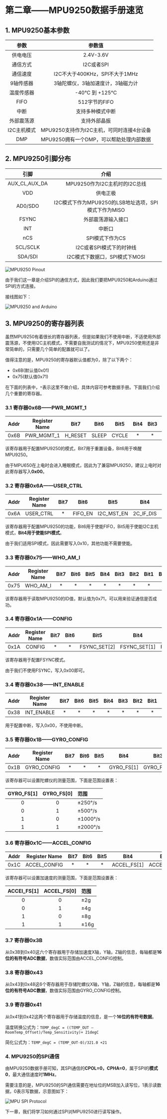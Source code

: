 # 第二章——MPU9250数据手册速览

## 1. MPU9250基本参数

|    参数     |                  参数值                   |
| :---------: | :---------------------------------------: |
|  供电电压   |                 2.4V-3.6V                 |
|  通信方式   |                I2C或者SPI                 |
|  通信速度   |      I2C不大于400KHz，SPI不大于1MHz       |
|  9轴传感器  |     3轴陀螺仪，3轴加速度计，3轴磁力计     |
| 温度传感器  |              -40°C 到 +125°C              |
|    FIFO     |               512字节的FIFO               |
|    中断     |             支持多种模式中断              |
| 外部震荡源  |               支持外部晶振                |
| I2C主机模式 | MPU9250支持作为I2C主机，可同时连接4台设备 |
|     DMP     | MPU9250拥有一个DMP，可以帮助处理内部数据  |

## 2. MPU9250引脚分布

|     引脚      |                         介绍                         |
| :-----------: | :--------------------------------------------------: |
| AUX_CL,AUX_DA |            MPU9250作为I2C主机时的I2C总线             |
|      VDD      |                       供电正极                       |
|    AD0/SDO    | I2C模式下作为MPU9250的LSB地址选项，SPI模式下作为MISO |
|     FSYNC     |                  外部震荡源输入接口                  |
|      INT      |                        中断口                        |
|      nCS      |                   SPI模式下作为CS                    |
|   SCL/SCLK    |               I2C或者SPI模式下的时钟线               |
|    SDA/SDI    |            I2C模式下数据口，SPI模式下MOSI            |

![MPU9250 Pinout](Images/2-1.png)

由于我们这一章是介绍SPI的通信方式，因此我们要把MPU9250和Arduino通过SPI的方式连接。

接线图如下：

![MPU9250 and Arduino](Images/2-2.png)

## 3. MPU9250的寄存器列表

虽然MPU9250有着很长的寄存器列表，但是如果我们不使用中断，不适使用外部震荡源，不使用I2C主机模式，不需要自我测试的情况下，MPU9250使用还是非常简单的，只需要几个简单的配置就可以了。

值得注意的是，MPU9250的寄存器默认值都为0，除了以下两个：

- 0x6B(默认值0x01)
- 0x75(默认值0x71)

在下面的列表中，`*`表示这里不做介绍，具体内容可参考数据手册。下面我们介绍几个重要的寄存器。

### 3.1 寄存器0x6B——PWR_MGMT_1

| Addr  | Register Name |  Bit7   | Bit6  | Bit5  | Bit4  | Bit3  | Bit2  | Bit1  | Bit0  |
| :---: | :-----------: | :-----: | :---: | :---: | :---: | :---: | :---: | :---: | :---: |
| 0x6B  |  PWR_MGMT_1   | H_RESET | SLEEP | CYCLE |   *   |   *   |   *   |   *   |   *   |

该寄存器用于配置MPU9250的模式，Bit7用于重置设备，Bit6用于唤醒MPU9250。

由于MPU650在上电时会进入睡眠模式，因此为了兼容MPU9250，建议上电时对此寄存器写入**0x00**。

### 3.2  寄存器0x6A——USER_CTRL

| Addr  | Register Name | Bit7  |  Bit6   |    Bit5    |   Bit4    | Bit3  | Bit2  | Bit1  | Bit0  |
| :---: | :-----------: | :---: | :-----: | :--------: | :-------: | :---: | :---: | :---: | :---: |
| 0x6A  |   USER_CTRL   |   *   | FIFO_EN | I2C_MST_EN | 2C_IF_DIS |   *   |   *   |   *   |   *   |

该寄存器用于配置MPU9250的功能，Bit6用于使能FIFO，Bit5用于使能I2C主机模式，**Bit4用于使能SPI模式**。

由于我们适用SPI模式，因此需要写入0x10，其他功能不需要使能。

### 3.3 寄存器0x75——WHO_AM_I

| Addr  | Register Name | Bit7  | Bit6  | Bit5  | Bit4  | Bit3  | Bit2  | Bit1  | Bit0  |
| :---: | :-----------: | :---: | :---: | :---: | :---: | :---: | :---: | :---: | :---: |
| 0x75  |   WHO_AM_I    |   *   |   *   |   *   |   *   |   *   |   *   |   *   |   *   |

该寄存器用于读取MPU9250的ID值，默认值为0x71，可以用来验证通信是否成功。

### 3.4 寄存器0x1A——CONFIG

| Addr  | Register Name | Bit7  | Bit6  |     Bit5     |     Bit4     |     Bit3     | Bit2  | Bit1  | Bit0  |
| :---: | :-----------: | :---: | :---: | :----------: | :----------: | :----------: | :---: | :---: | :---: |
| 0x1A  |    CONFIG     |   *   |   *   | FSYNC_SET[2] | FSYNC_SET[1] | FSYNC_SET[0] |   *   |   *   |   *   |

该寄存器用于配置FSYNC模式。

由于我们不使用FSYNC，写入0x00即可。

### 3.4 寄存器0x38——INT_ENABLE

| Addr  | Register Name | Bit7  | Bit6  | Bit5  | Bit4  | Bit3  | Bit2  | Bit1  | Bit0  |
| :---: | :-----------: | :---: | :---: | :---: | :---: | :---: | :---: | :---: | :---: |
| 0x38  |  INT_ENABLE   |   *   |   *   |   *   |   *   |   *   |   *   |   *   |   *   |

用于配置中断，写入0x00，不使用中断。

### 3.5 寄存器0x1B——GYRO_CONFIG

| Addr  | Register Name | Bit7  | Bit6  | Bit5  |    Bit4    |    Bit3    | Bit2  | Bit1  | Bit0  |
| :---: | :-----------: | :---: | :---: | :---: | :--------: | :--------: | :---: | :---: | :---: |
| 0x1B  |  GYRO_CONFIG  |   *   |   *   |   *   | GYRO_FS[1] | GYRO_FS[0] |   *   |   *   |   *   |

该寄存器可以设置陀螺仪的测量范围，下面是范围设置表：

| GYRO_FS[1] | GYRO_FS[0] | 范围     |
| :--------: | :--------: | :------- |
|     0      |     0      | ±250°/s  |
|     0      |     1      | ±500°/s  |
|     1      |     0      | ±1000°/s |
|     1      |     1      | ±2000°/s |

### 3.6 寄存器0x1C——ACCEL_CONFIG

| Addr  | Register Name | Bit7  | Bit6  | Bit5  |    Bit4     |    Bit3     | Bit2  | Bit1  | Bit0  |
| :---: | :-----------: | :---: | :---: | :---: | :---------: | :---------: | :---: | :---: | :---: |
| 0x1C  | ACCEL_CONFIG  |   *   |   *   |   *   | ACCEL_FS[1] | ACCEL_FS[0] |   *   |   *   |   *   |

该寄存器可以设置加速度的测量范围，下面是范围设置表：

| ACCEl_FS[1] | ACCEL_FS[0] | 范围 |
| :---------: | :---------: | :--- |
|      0      |      0      | ±2g  |
|      0      |      1      | ±4g  |
|      1      |      0      | ±8g  |
|      1      |      1      | ±16g |

### 3.7 寄存器0x3B

从0x3B到0x40这六个寄存器用于存储加速度X轴，Y轴，Z轴的信息，每轴都是**16位的有符号ADC数据**，数值实际范围由ACCEL_CONFIG控制。

### 3.8 寄存器0x43

从0x43到0x48这6个寄存器用于存储陀螺仪X轴，Y轴，Z轴的信息，每轴都是**16位的有符号ADC数据**，数值实际范围由GYRO_CONFIG控制。

### 3.9 寄存器0x41

从0x41到0x42这两个寄存器用于存储温度的信息，是一个**16位的有符号数据**。

温度转换公式为：`TEMP_degC = ((TEMP_OUT –RoomTemp_Offset)/Temp_Sensitivity)+ 21degC`

简化公式为：`TEMP_degC = (TEMP_OUT-0)/321.0 +21`


### 4. MPU9250的SPI通信

由MPU9250数据手册可知，其SPI通信的**CPOL=0，CPHA=0**，属于SPI的**模式0**，最大通信速度时**1MHz**。

需要注意的是，MPU9250的SPI通信需要在地址位的MSB加入读写位，1表示读数据，0表示写数据，示意图如下：

![MPU SPI Protocol](Images/2-3.png)

下一章，我们将学习如何通过SPI对MPU9250进行读写操作。